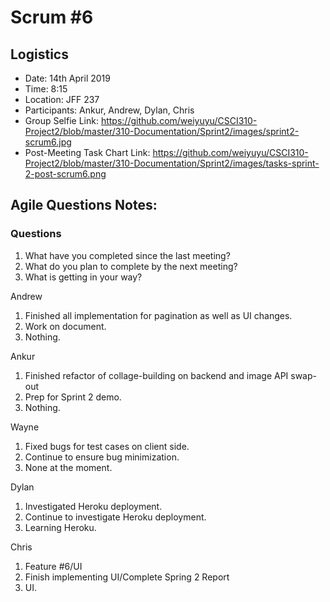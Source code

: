 # Scrum #6

## Logistics
- Date: 14th April 2019
- Time: 8:15
- Location: JFF 237
- Participants: Ankur, Andrew, Dylan, Chris
- Group Selfie Link: https://github.com/weiyuyu/CSCI310-Project2/blob/master/310-Documentation/Sprint2/images/sprint2-scrum6.jpg
- Post-Meeting Task Chart Link: https://github.com/weiyuyu/CSCI310-Project2/blob/master/310-Documentation/Sprint2/images/tasks-sprint-2-post-scrum6.png

## Agile Questions Notes:

### Questions
1. What have you completed since the last meeting?
2. What do you plan to complete by the next meeting?
3. What is getting in your way?


Andrew
1. Finished all implementation for pagination as well as UI changes.
2. Work on document.
3. Nothing.

Ankur
1. Finished refactor of collage-building on backend and image API swap-out
2. Prep for Sprint 2 demo.
3. Nothing.

Wayne
1. Fixed bugs for test cases on client side.
2. Continue to ensure bug minimization.
3. None at the moment.

Dylan
1. Investigated Heroku deployment.
2. Continue to investigate Heroku deployment.
3. Learning Heroku.

Chris
1. Feature #6/UI
2. Finish implementing UI/Complete Spring 2 Report
3. UI.